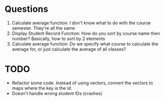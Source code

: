 # Questions
1. Calculate average function: I don't know what to do with the course semester. They're all the same
2. Display Student Record Function: How do you sort by course name then number? Basically, how to sort by 2 elements
3. Calculate average function: Do we specify what course to calculate the average for, or just calculate the average of all classes?

# TODO
 - Refactor some code. Instead of using vectors, convert the vectors to maps where the key is the id. 
 - Doesn't handle wrong student IDs (crashes)
